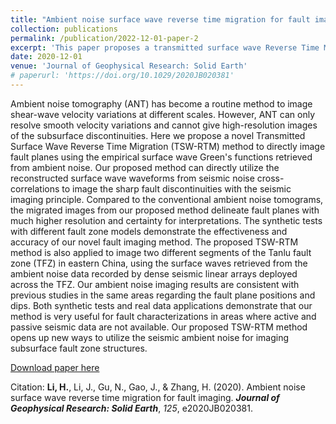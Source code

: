 ```yaml
---
title: "Ambient noise surface wave reverse time migration for fault imaging"
collection: publications
permalink: /publication/2022-12-01-paper-2
excerpt: 'This paper proposes a transmitted surface wave Reverse Time Migration method.'
date: 2020-12-01
venue: 'Journal of Geophysical Research: Solid Earth'
# paperurl: 'https://doi.org/10.1029/2020JB020381'
---
```

Ambient noise tomography (ANT) has become a routine method to image shear-wave velocity variations at different scales. However, ANT can only resolve smooth velocity variations and cannot give high-resolution images of the subsurface discontinuities. Here we propose a novel Transmitted Surface Wave Reverse Time Migration (TSW-RTM) method to directly image fault planes using the empirical surface wave Green's functions retrieved from ambient noise. Our proposed method can directly utilize the reconstructed surface wave waveforms from seismic noise cross-correlations to image the sharp fault discontinuities with the seismic imaging principle. Compared to the conventional ambient noise tomograms, the migrated images from our proposed method delineate fault planes with much higher resolution and certainty for interpretations. The synthetic tests with different fault zone models demonstrate the effectiveness and accuracy of our novel fault imaging method. The proposed TSW-RTM method is also applied to image two different segments of the Tanlu fault zone (TFZ) in eastern China, using the surface waves retrieved from the ambient noise data recorded by dense seismic linear arrays deployed across the TFZ. Our ambient noise imaging results are consistent with previous studies in the same areas regarding the fault plane positions and dips. Both synthetic tests and real data applications demonstrate that our method is very useful for fault characterizations in areas where active and passive seismic data are not available. Our proposed TSW-RTM method opens up new ways to utilize the seismic ambient noise for imaging subsurface fault zone structures.

[Download paper here](https://doi.org/10.1029/2020JB020381)

Citation: **Li, H.**, Li, J., Gu, N., Gao, J., & Zhang, H. (2020). Ambient noise surface wave reverse time migration for fault imaging. ***Journal of Geophysical Research: Solid Earth***, *125*, e2020JB020381.